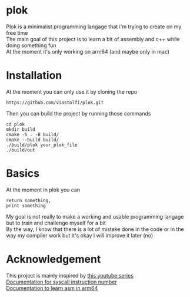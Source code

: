 # plok

Plok is a minimalist programming langage that i'm trying to create on my free time \
The main goal of this project is to learn a bit of assembly and c++ while doing something fun \
At the moment it's only working on arm64 (and maybe only in mac)

# Installation

At the moment you can only use it by cloning the repo

`https://github.com/viastolfi/plok.git`

Then you can build the project by running those commands 

```
cd plok
mkdir build
cmake -S . -B build/
cmake --build build/
./build/plok your_plok_file
./build/out
```

# Basics

At the moment in plok you can 

```
return something,
print something
```

My goal is not really to make a working and usable programming langage but to train and challenge myself for a bit \
By the way, I know that there is a lot of mistake done in the code or in the way my compiler work but it's okay I will improve it later (no)

# Acknowledgement

This project is mainly inspired by [this youtube series](https://www.youtube.com/playlist?list=PLUDlas_Zy_qC7c5tCgTMYq2idyyT241qs) \
[Documentation for syscall instruction number](https://opensource.apple.com/source/xnu/xnu-1504.3.12/bsd/kern/syscalls.master) \
[Documentation to learn asm in arm64](https://modexp.wordpress.com/2018/10/30/arm64-assembly/)

